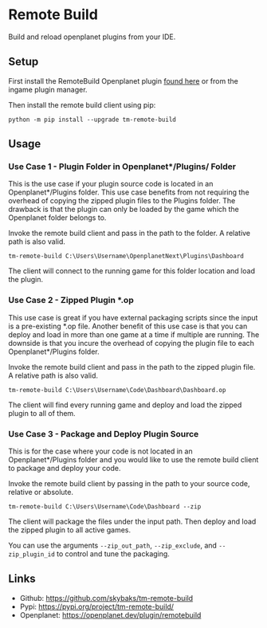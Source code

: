 # Remote Build

Build and reload openplanet plugins from your IDE.

## Setup

First install the RemoteBuild Openplanet plugin [found here](https://openplanet.dev/plugin/remotebuild) or from the
ingame plugin manager.

Then install the remote build client using pip:

```
python -m pip install --upgrade tm-remote-build
```

## Usage

### Use Case 1 - Plugin Folder in Openplanet\*/Plugins/ Folder

This is the use case if your plugin source code is located in an Openplanet\*/Plugins folder. This use case benefits
from not requiring the overhead of copying the zipped plugin files to the Plugins folder. The drawback is that the
plugin can only be loaded by the game which the Openplanet folder belongs to.

Invoke the remote build client and pass in the path to the folder. A relative path is also valid.

```
tm-remote-build C:\Users\Username\OpenplanetNext\Plugins\Dashboard
```

The client will connect to the running game for this folder location and load the plugin.

### Use Case 2 - Zipped Plugin \*.op

This use case is great if you have external packaging scripts since the input is a pre-existing \*.op file. Another
benefit of this use case is that you can deploy and load in more than one game at a time if multiple are running. The
downside is that you incure the overhead of copying the plugin file to each Openplanet\*/Plugins folder.

Invoke the remote build client and pass in the path to the zipped plugin file. A relative path is also valid.

```
tm-remote-build C:\Users\Username\Code\Dashboard\Dashboard.op
```

The client will find every running game and deploy and load the zipped plugin to all of them.

### Use Case 3 - Package and Deploy Plugin Source

This is for the case where your code is not located in an Openplanet\*/Plugins folder and you would like to use the
remote build client to package and deploy your code.

Invoke the remote build client by passing in the path to your source code, relative or absolute.

```
tm-remote-build C:\Users\Username\Code\Dashboard --zip
```

The client will package the files under the input path. Then deploy and load the zipped plugin to all active games.

You can use the arguments `--zip_out_path`, `--zip_exclude`, and `--zip_plugin_id` to control and tune the packaging.

## Links

* Github: https://github.com/skybaks/tm-remote-build
* Pypi: https://pypi.org/project/tm-remote-build/
* Openplanet: https://openplanet.dev/plugin/remotebuild
